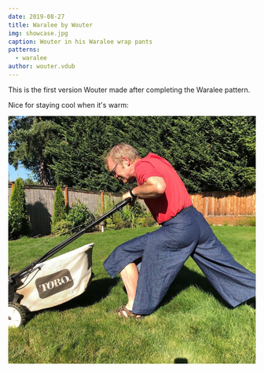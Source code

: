 ```yaml
---
date: 2019-08-27
title: Waralee by Wouter
img: showcase.jpg
caption: Wouter in his Waralee wrap pants
patterns:
  - waralee
author: wouter.vdub
---
```


This is the first version Wouter made after completing the Waralee pattern.

Nice for staying cool when it's warm:

![Yard work](waralee2.jpg)
